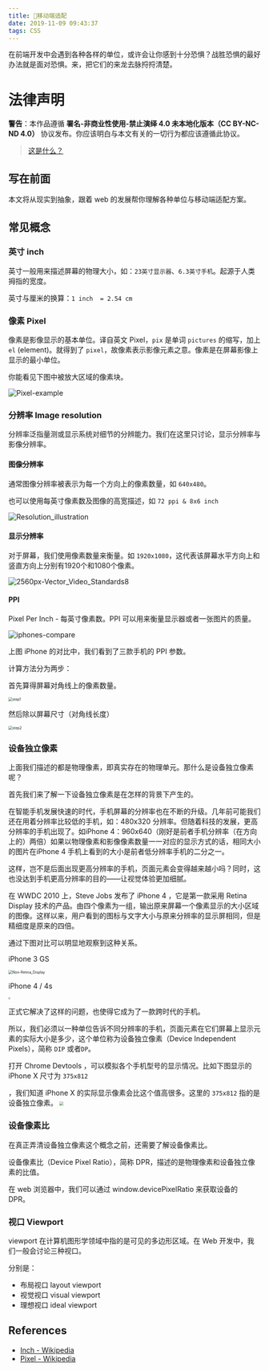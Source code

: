 ```yaml
---
title: 📱移动端适配
date: 2019-11-09 09:43:37
tags: CSS
---
```


在前端开发中会遇到各种各样的单位，或许会让你感到十分恐惧？战胜恐惧的最好办法就是面对恐惧。来，把它们的来龙去脉捋捋清楚。

# 法律声明

**警告**：本作品遵循 **署名-非商业性使用-禁止演绎 4.0 未本地化版本（CC BY-NC-ND 4.0）** 协议发布。你应该明白与本文有关的一切行为都应该遵循此协议。

> [这是什么？](https://creativecommons.org/licenses/by-nc-nd/4.0/)

## 写在前面

本文将从现实到抽象，跟着 web 的发展帮你理解各种单位与移动端适配方案。

## 常见概念

### 英寸 inch

英寸一般用来描述屏幕的物理大小，如：`23英寸显示器`、`6.3英寸手机`。起源于人类拇指的宽度。

英寸与厘米的换算：`1 inch  = 2.54 cm`

### 像素 Pixel

像素是影像显示的基本单位。译自英文 Pixel，`pix` 是单词 `pictures` 的缩写，加上 `el` (element)。就得到了 `pixel`，故像素表示影像元素之意。像素是在屏幕影像上显示的最小单位。

你能看见下图中被放大区域的像素块。

![Pixel-example](https://assets.wzbspace.top/img/Pixel-example.png)

### 分辨率 Image resolution

分辨率泛指量测或显示系统对细节的分辨能力。我们在这里只讨论，显示分辨率与影像分辨率。

#### 图像分辨率

通常图像分辨率被表示为每一个方向上的像素数量，如 `640x480`。

也可以使用每英寸像素数及图像的高宽描述，如 `72 ppi & 8x6 inch`

![Resolution_illustration](https://assets.wzbspace.top/img/Resolution_illustration.png)

#### 显示分辨率

对于屏幕，我们使用像素数量来衡量。如 `1920x1080`，这代表该屏幕水平方向上和竖直方向上分别有1920个和1080个像素。

![2560px-Vector_Video_Standards8](https://assets.wzbspace.top/img/2560px-Vector_Video_Standards8.png)

#### PPI

Pixel Per Inch - 每英寸像素数。PPI 可以用来衡量显示器或者一张图片的质量。

![iphones-compare](https://assets.wzbspace.top/img/20191109225342.png)

上图 iPhone 的对比中，我们看到了三款手机的 PPI 参数。

计算方法分为两步：

首先算得屏幕对角线上的像素数量。

<img src="http://assets.wzbspace.top/img/20191109225938.png" alt="step1" style="zoom:50%;" />

然后除以屏幕尺寸（对角线长度）

<img src="http://assets.wzbspace.top/img/20191109230028.png" alt="step2" style="zoom:50%;" />

### 设备独立像素

上面我们描述的都是物理像素，即真实存在的物理单元。那什么是设备独立像素呢？

首先我们来了解一下设备独立像素是在怎样的背景下产生的。

在智能手机发展快速的时代，手机屏幕的分辨率也在不断的升级。几年前可能我们还在用着分辨率比较低的手机，如：480x320 分辨率。但随着科技的发展，更高分辨率的手机出现了。如iPhone 4：960x640（刚好是前者手机分辨率（在方向上的）两倍）如果以物理像素和影像像素数量一一对应的显示方式的话，相同大小的图片在iPhone 4 手机上看到的大小是前者低分辨率手机的二分之一。

这样，岂不是后面出现更高分辨率的手机，页面元素会变得越来越小吗？同时，这也没达到手机更高分辨率的目的——让视觉体验更加细腻。

在 WWDC 2010 上，Steve Jobs 发布了 iPhone 4 ，它是第一款采用 Retina Display 技术的产品。由四个像素为一组，输出原来屏幕一个像素显示的大小区域的图像。这样以来，用户看到的图标与文字大小与原来分辨率的显示屏相同，但是精细度是原来的四倍。

通过下图对比可以明显地观察到这种关系。

iPhone 3 GS

<img src="http://assets.wzbspace.top/img/Non-Retina_Display.jpg" alt="Non-Retina_Display" style="zoom: 50%;" />

iPhone 4 / 4s

<img src="http://assets.wzbspace.top/img/Retina_Display.jpg" style="zoom: 25%;" />

正式它解决了这样的问题，也使得它成为了一款跨时代的手机。

所以，我们必须以一种单位告诉不同分辨率的手机，页面元素在它们屏幕上显示元素的实际大小是多少，这个单位称为设备独立像素（Device Independent Pixels），简称 `DIP` 或者`DP`。

打开 Chrome Devtools ，可以模拟各个手机型号的显示情况。比如下图显示的 iPhone X 尺寸为 `375x812`

 ，我们知道 iPhone X 的实际显示像素会比这个值高很多。这里的 `375x812` 指的是设备独立像素。
<img src="http://assets.wzbspace.top/img/Screen Shot 2019-11-16 at 3.23.11 PM.png" style="zoom:50%;" />

### 设备像素比

在真正弄清设备独立像素这个概念之前，还需要了解设备像素比。

设备像素比（Device Pixel Ratio），简称 DPR，描述的是物理像素和设备独立像素的比值。

在 web 浏览器中，我们可以通过 window.devicePixelRatio 来获取设备的 DPR。

### 视口 Viewport

viewport 在计算机图形学领域中指的是可见的多边形区域。在 Web 开发中，我们一般会讨论三种视口。

分别是：

+ 布局视口 layout viewport
+ 视觉视口 visual viewport
+ 理想视口 ideal viewport

## References

+ [Inch - Wikipedia](https://en.wikipedia.org/wiki/Inch)
+ [Pixel - Wikipedia](https://en.wikipedia.org/wiki/Pixel)
